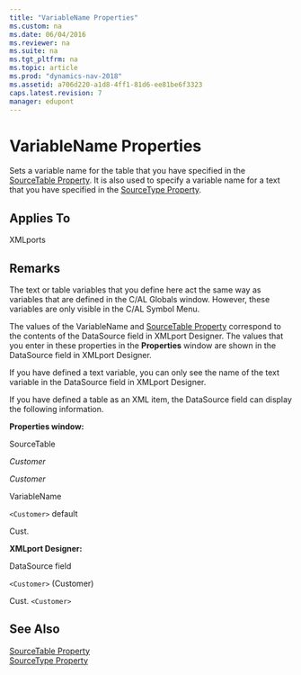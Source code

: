 ```yaml
---
title: "VariableName Properties"
ms.custom: na
ms.date: 06/04/2016
ms.reviewer: na
ms.suite: na
ms.tgt_pltfrm: na
ms.topic: article
ms.prod: "dynamics-nav-2018"
ms.assetid: a706d220-a1d8-4ff1-81d6-ee81be6f3323
caps.latest.revision: 7
manager: edupont
---
```

# VariableName Properties
Sets a variable name for the table that you have specified in the [SourceTable Property](SourceTable-Property.md). It is also used to specify a variable name for a text that you have specified in the [SourceType Property](SourceType-Property.md).  
  
## Applies To  
 XMLports  
  
## Remarks  
 The text or table variables that you define here act the same way as variables that are defined in the C/AL Globals window. However, these variables are only visible in the C/AL Symbol Menu.  
  
 The values of the VariableName and [SourceTable Property](SourceTable-Property.md) correspond to the contents of the DataSource field in XMLport Designer. The values that you enter in these properties in the **Properties** window are shown in the DataSource field in XMLport Designer.  
  
 If you have defined a text variable, you can only see the name of the text variable in the DataSource field in XMLport Designer.  
  
 If you have defined a table as an XML item, the DataSource field can display the following information.  
  
 **Properties window:**  
  
 SourceTable  
  
 *Customer*  
  
 *Customer*  
  
 VariableName  
  
 `<Customer>` default  
  
 Cust.  
  
 **XMLport Designer:**  
  
 DataSource field  
  
 `<Customer>` \(Customer\)  
  
 Cust. `<Customer>`  
  
## See Also  
 [SourceTable Property](SourceTable-Property.md)   
 [SourceType Property](SourceType-Property.md)